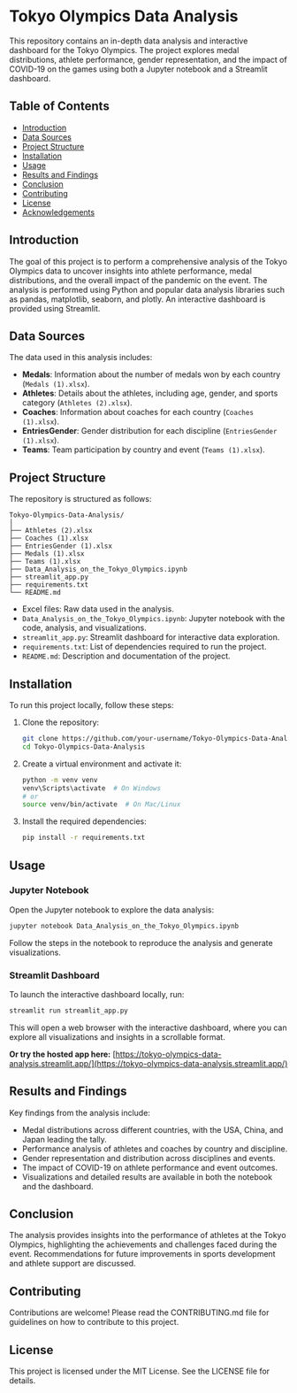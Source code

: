 # Tokyo Olympics Data Analysis

This repository contains an in-depth data analysis and interactive dashboard for the Tokyo Olympics. The project explores medal distributions, athlete performance, gender representation, and the impact of COVID-19 on the games using both a Jupyter notebook and a Streamlit dashboard.

## Table of Contents

- [Introduction](#introduction)
- [Data Sources](#data-sources)
- [Project Structure](#project-structure)
- [Installation](#installation)
- [Usage](#usage)
- [Results and Findings](#results-and-findings)
- [Conclusion](#conclusion)
- [Contributing](#contributing)
- [License](#license)
- [Acknowledgements](#acknowledgements)

## Introduction

The goal of this project is to perform a comprehensive analysis of the Tokyo Olympics data to uncover insights into athlete performance, medal distributions, and the overall impact of the pandemic on the event. The analysis is performed using Python and popular data analysis libraries such as pandas, matplotlib, seaborn, and plotly. An interactive dashboard is provided using Streamlit.

## Data Sources

The data used in this analysis includes:

- **Medals**: Information about the number of medals won by each country (`Medals (1).xlsx`).
- **Athletes**: Details about the athletes, including age, gender, and sports category (`Athletes (2).xlsx`).
- **Coaches**: Information about coaches for each country (`Coaches (1).xlsx`).
- **EntriesGender**: Gender distribution for each discipline (`EntriesGender (1).xlsx`).
- **Teams**: Team participation by country and event (`Teams (1).xlsx`).

## Project Structure

The repository is structured as follows:

```
Tokyo-Olympics-Data-Analysis/
│
├── Athletes (2).xlsx
├── Coaches (1).xlsx
├── EntriesGender (1).xlsx
├── Medals (1).xlsx
├── Teams (1).xlsx
├── Data_Analysis_on_the_Tokyo_Olympics.ipynb
├── streamlit_app.py
├── requirements.txt
└── README.md
```

- Excel files: Raw data used in the analysis.
- `Data_Analysis_on_the_Tokyo_Olympics.ipynb`: Jupyter notebook with the code, analysis, and visualizations.
- `streamlit_app.py`: Streamlit dashboard for interactive data exploration.
- `requirements.txt`: List of dependencies required to run the project.
- `README.md`: Description and documentation of the project.

## Installation

To run this project locally, follow these steps:

1. Clone the repository:
   ```bash
   git clone https://github.com/your-username/Tokyo-Olympics-Data-Analysis.git
   cd Tokyo-Olympics-Data-Analysis
   ```
2. Create a virtual environment and activate it:
   ```bash
   python -m venv venv
   venv\Scripts\activate  # On Windows
   # or
   source venv/bin/activate  # On Mac/Linux
   ```
3. Install the required dependencies:
   ```bash
   pip install -r requirements.txt
   ```

## Usage

### Jupyter Notebook

Open the Jupyter notebook to explore the data analysis:

```bash
jupyter notebook Data_Analysis_on_the_Tokyo_Olympics.ipynb
```

Follow the steps in the notebook to reproduce the analysis and generate visualizations.

### Streamlit Dashboard

To launch the interactive dashboard locally, run:

```bash
streamlit run streamlit_app.py
```

This will open a web browser with the interactive dashboard, where you can explore all visualizations and insights in a scrollable format.

**Or try the hosted app here:**
[https://tokyo-olympics-data-analysis.streamlit.app/](https://tokyo-olympics-data-analysis.streamlit.app/)

## Results and Findings

Key findings from the analysis include:

- Medal distributions across different countries, with the USA, China, and Japan leading the tally.
- Performance analysis of athletes and coaches by country and discipline.
- Gender representation and distribution across disciplines and events.
- The impact of COVID-19 on athlete performance and event outcomes.
- Visualizations and detailed results are available in both the notebook and the dashboard.

## Conclusion

The analysis provides insights into the performance of athletes at the Tokyo Olympics, highlighting the achievements and challenges faced during the event. Recommendations for future improvements in sports development and athlete support are discussed.

## Contributing

Contributions are welcome! Please read the CONTRIBUTING.md file for guidelines on how to contribute to this project.

## License

This project is licensed under the MIT License. See the LICENSE file for details.
